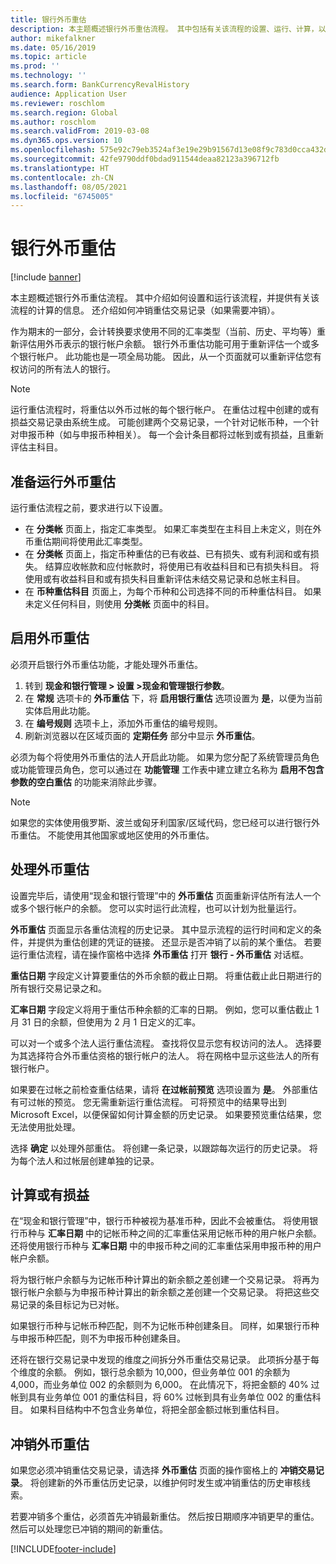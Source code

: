 ```yaml
---
title: 银行外币重估
description: 本主题概述银行外币重估流程。 其中包括有关该流程的设置、运行、计算，以及重估交易记录的冲销的信息。
author: mikefalkner
ms.date: 05/16/2019
ms.topic: article
ms.prod: ''
ms.technology: ''
ms.search.form: BankCurrencyRevalHistory
audience: Application User
ms.reviewer: roschlom
ms.search.region: Global
ms.author: roschlom
ms.search.validFrom: 2019-03-08
ms.dyn365.ops.version: 10
ms.openlocfilehash: 575e92c79eb3524af3e19e29b91567d13e08f9c783d0cca432d23dc5a6d68254
ms.sourcegitcommit: 42fe9790ddf0bdad911544deaa82123a396712fb
ms.translationtype: HT
ms.contentlocale: zh-CN
ms.lasthandoff: 08/05/2021
ms.locfileid: "6745005"
---
```

# <a name="bank-foreign-currency-revaluation"></a>银行外币重估

[!include [banner](../includes/banner.md)]


本主题概述银行外币重估流程。 其中介绍如何设置和运行该流程，并提供有关该流程的计算的信息。 还介绍如何冲销重估交易记录（如果需要冲销）。

作为期末的一部分，会计转换要求使用不同的汇率类型（当前、历史、平均等）重新评估用外币表示的银行帐户余额。 银行外币重估功能可用于重新评估一个或多个银行帐户。 此功能也是一项全局功能。 因此，从一个页面就可以重新评估您有权访问的所有法人的银行。

> [!NOTE]
> 运行重估流程时，将重估以外币过帐的每个银行帐户。 在重估过程中创建的或有损益交易记录由系统生成。 可能创建两个交易记录，一个针对记帐币种，一个针对申报币种（如与申报币种相关）。 每一个会计条目都将过帐到或有损益，且重新评估主科目。

## <a name="prepare-to-run-foreign-currency-revaluation"></a>准备运行外币重估

运行重估流程之前，要求进行以下设置。

- 在 **分类帐** 页面上，指定汇率类型。 如果汇率类型在主科目上未定义，则在外币重估期间将使用此汇率类型。
- 在 **分类帐** 页面上，指定币种重估的已有收益、已有损失、或有利润和或有损失。 结算应收帐款和应付帐款时，将使用已有收益科目和已有损失科目。 将使用或有收益科目和或有损失科目重新评估未结交易记录和总帐主科目。
- 在 **币种重估科目** 页面上，为每个币种和公司选择不同的币种重估科目。 如果未定义任何科目，则使用 **分类帐** 页面中的科目。

## <a name="enable-foreign-currency-revaluation"></a>启用外币重估

必须开启银行外币重估功能，才能处理外币重估。

1. 转到 **现金和银行管理 \> 设置 \>现金和管理银行参数**。
2. 在 **常规** 选项卡的 **外币重估** 下，将 **启用银行重估** 选项设置为 **是**，以便为当前实体启用此功能。 
3. 在 **编号规则** 选项卡上，添加外币重估的编号规则。
4. 刷新浏览器以在区域页面的 **定期任务** 部分中显示 **外币重估**。

必须为每个将使用外币重估的法人开启此功能。 如果为您分配了系统管理员角色或功能管理员角色，您可以通过在 **功能管理** 工作表中建立建立名称为 **启用不包含参数的空白重估** 的功能来消除此步骤。

> [!NOTE]
> 如果您的实体使用俄罗斯、波兰或匈牙利国家/区域代码，您已经可以进行银行外币重估。 不能使用其他国家或地区使用的外币重估。

## <a name="process-foreign-currency-revaluation"></a>处理外币重估

设置完毕后，请使用“现金和银行管理”中的 **外币重估** 页面重新评估所有法人一个或多个银行帐户的余额。 您可以实时运行此流程，也可以计划为批量运行。

**外币重估** 页面显示各重估流程的历史记录。 其中显示流程的运行时间和定义的条件，并提供为重估创建的凭证的链接。 还显示是否冲销了以前的某个重估。 若要运行重估流程，请在操作窗格中选择 **外币重估** 打开 **银行 - 外币重估** 对话框。

**重估日期** 字段定义计算要重估的外币余额的截止日期。 将重估截止此日期进行的所有银行交易记录之和。

**汇率日期** 字段定义将用于重估币种余额的汇率的日期。 例如，您可以重估截止 1 月 31 日的余额，但使用为 2 月 1 日定义的汇率。

可以对一个或多个法人运行重估流程。 查找将仅显示您有权访问的法人。 选择要为其选择符合外币重估资格的银行帐户的法人。 将在网格中显示这些法人的所有银行帐户。

如果要在过帐之前检查重估结果，请将 **在过帐前预览** 选项设置为 **是**。 外部重估有可过帐的预览。 您无需重新运行重估流程。 可将预览中的结果导出到 Microsoft Excel，以便保留如何计算金额的历史记录。 如果要预览重估结果，您无法使用批处理。

选择 **确定** 以处理外部重估。 将创建一条记录，以跟踪每次运行的历史记录。 将为每个法人和过帐层创建单独的记录。

## <a name="calculate-unrealized-gainloss"></a>计算或有损益

在“现金和银行管理”中，银行币种被视为基准币种，因此不会被重估。 将使用银行币种与 **汇率日期** 中的记帐币种之间的汇率重估采用记帐币种的用户帐户余额。 还将使用银行币种与 **汇率日期** 中的申报币种之间的汇率重估采用申报币种的用户帐户余额。

将为银行帐户余额与为记帐币种计算出的新余额之差创建一个交易记录。 将再为银行帐户余额与为申报币种计算出的新余额之差创建一个交易记录。 将把这些交易记录的条目标记为已对帐。 

如果银行币种与记帐币种匹配，则不为记帐币种创建条目。 同样，如果银行币种与申报币种匹配，则不为申报币种创建条目。

还将在银行交易记录中发现的维度之间拆分外币重估交易记录。 此项拆分基于每个维度的余额。 例如，银行总余额为 10,000，但业务单位 001 的余额为 4,000，而业务单位 002 的余额则为 6,000。 在此情况下，将把金额的 40% 过帐到具有业务单位 001 的重估科目，将 60% 过帐到具有业务单位 002 的重估科目。 如果科目结构中不包含业务单位，将把全部金额过帐到重估科目。

## <a name="reverse-foreign-currency-revaluation"></a>冲销外币重估

如果您必须冲销重估交易记录，请选择 **外币重估** 页面的操作窗格上的 **冲销交易记录**。 将创建新的外币重估历史记录，以维护何时发生或冲销重估的历史审核线索。

若要冲销多个重估，必须首先冲销最新重估。 然后按日期顺序冲销更早的重估。 然后可以处理您已冲销的期间的新重估。


[!INCLUDE[footer-include](../../includes/footer-banner.md)]
